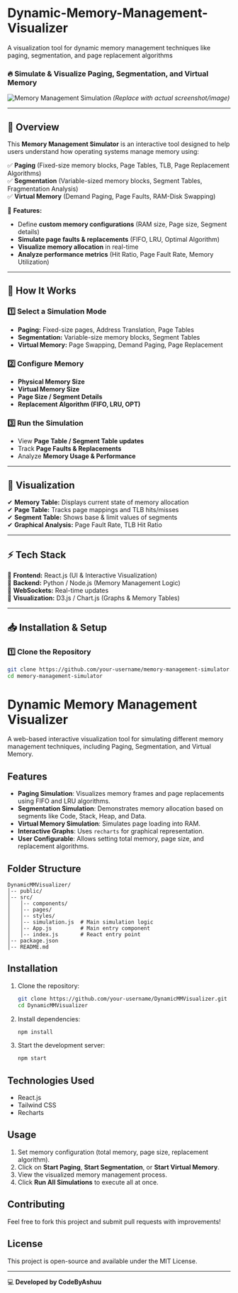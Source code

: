 # Dynamic-Memory-Management-Visualizer
A visualization tool for dynamic memory management techniques like paging, segmentation, and page replacement algorithms

### 🔥 Simulate & Visualize Paging, Segmentation, and Virtual Memory  

![Memory Management Simulation](https://your-image-link.com) *(Replace with actual screenshot/image)*  

---

## 🚀 Overview  
This **Memory Management Simulator** is an interactive tool designed to help users understand how operating systems manage memory using:  

✅ **Paging** (Fixed-size memory blocks, Page Tables, TLB, Page Replacement Algorithms)  
✅ **Segmentation** (Variable-sized memory blocks, Segment Tables, Fragmentation Analysis)  
✅ **Virtual Memory** (Demand Paging, Page Faults, RAM-Disk Swapping)  

🔧 **Features:**  
- Define **custom memory configurations** (RAM size, Page size, Segment details)  
- **Simulate page faults & replacements** (FIFO, LRU, Optimal Algorithm)  
- **Visualize memory allocation** in real-time  
- **Analyze performance metrics** (Hit Ratio, Page Fault Rate, Memory Utilization)  

---

## 🎯 How It Works  

### 1️⃣ Select a Simulation Mode  
- **Paging:** Fixed-size pages, Address Translation, Page Tables  
- **Segmentation:** Variable-size memory blocks, Segment Tables  
- **Virtual Memory:** Page Swapping, Demand Paging, Page Replacement  

### 2️⃣ Configure Memory  
- **Physical Memory Size**  
- **Virtual Memory Size**  
- **Page Size / Segment Details**  
- **Replacement Algorithm (FIFO, LRU, OPT)**  

### 3️⃣ Run the Simulation  
- View **Page Table / Segment Table updates**  
- Track **Page Faults & Replacements**  
- Analyze **Memory Usage & Performance**  

---

## 🎨 Visualization  
✔ **Memory Table:** Displays current state of memory allocation  
✔ **Page Table:** Tracks page mappings and TLB hits/misses  
✔ **Segment Table:** Shows base & limit values of segments  
✔ **Graphical Analysis:** Page Fault Rate, TLB Hit Ratio  

---

## ⚡ Tech Stack  
🔹 **Frontend:** React.js (UI & Interactive Visualization)  
🔹 **Backend:** Python / Node.js (Memory Management Logic)  
🔹 **WebSockets:** Real-time updates  
🔹 **Visualization:** D3.js / Chart.js (Graphs & Memory Tables)  

---

## 📥 Installation & Setup  

### 1️⃣ Clone the Repository  
```bash
git clone https://github.com/your-username/memory-management-simulator.git
cd memory-management-simulator
```

# Dynamic Memory Management Visualizer

A web-based interactive visualization tool for simulating different memory management techniques, including Paging, Segmentation, and Virtual Memory.

## Features
- **Paging Simulation**: Visualizes memory frames and page replacements using FIFO and LRU algorithms.
- **Segmentation Simulation**: Demonstrates memory allocation based on segments like Code, Stack, Heap, and Data.
- **Virtual Memory Simulation**: Simulates page loading into RAM.
- **Interactive Graphs**: Uses `recharts` for graphical representation.
- **User Configurable**: Allows setting total memory, page size, and replacement algorithms.

## Folder Structure
```
DynamicMMVisualizer/
│-- public/
│-- src/
│   │-- components/
│   │-- pages/
│   │-- styles/
│   │-- simulation.js  # Main simulation logic
│   │-- App.js         # Main entry component
│   │-- index.js       # React entry point
│-- package.json
│-- README.md
```

## Installation
1. Clone the repository:
   ```bash
   git clone https://github.com/your-username/DynamicMMVisualizer.git
   cd DynamicMMVisualizer
   ```
2. Install dependencies:
   ```bash
   npm install
   ```
3. Start the development server:
   ```bash
   npm start
   ```

## Technologies Used
- React.js
- Tailwind CSS
- Recharts

## Usage
1. Set memory configuration (total memory, page size, replacement algorithm).
2. Click on **Start Paging**, **Start Segmentation**, or **Start Virtual Memory**.
3. View the visualized memory management process.
4. Click **Run All Simulations** to execute all at once.

## Contributing
Feel free to fork this project and submit pull requests with improvements!

## License
This project is open-source and available under the MIT License.

---
💻 **Developed by CodeByAshuu**
